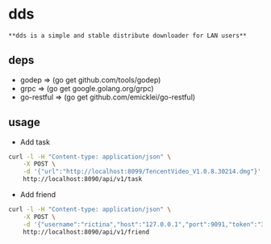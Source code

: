 # dds

    **dds is a simple and stable distribute downloader for LAN users**

## deps

- godep => (go get github.com/tools/godep)
- grpc => (go get google.golang.org/grpc)
- go-restful => (go get github.com/emicklei/go-restful)

## usage

- Add task
```bash
curl -l -H "Content-type: application/json" \
    -X POST \
    -d '{"url":"http://localhost:8099/TencentVideo_V1.0.8.30214.dmg"}' \
    http://localhost:8090/api/v1/task

```
- Add friend
```bash
curl -l -H "Content-type: application/json" \
    -X POST \
    -d '{"username":"rictina","host":"127.0.0.1","port":9091,"token":"3.1415926"}' \
    http://localhost:8090/api/v1/friend
```
